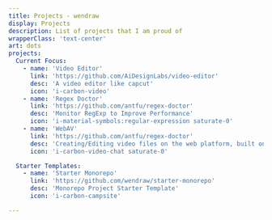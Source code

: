 ```yaml
---
title: Projects - wendraw
display: Projects
description: List of projects that I am proud of
wrapperClass: 'text-center'
art: dots
projects:
  Current Focus:
    - name: 'Video Editor'
      link: 'https://github.com/AiDesignLabs/video-editor'
      desc: 'A video editor like capcut'
      icon: 'i-carbon-video'
    - name: 'Regex Doctor'
      link: 'https://github.com/antfu/regex-doctor'
      desc: 'Monitor RegExp to Improve Performance'
      icon: 'i-material-symbols:regular-expression saturate-0'
    - name: 'WebAV'
      link: 'https://github.com/antfu/regex-doctor'
      desc: 'Creating/Editing video files on the web platform, built on WebCodecs'
      icon: 'i-carbon-video-chat saturate-0'

  Starter Templates:
    - name: 'Starter Monorepo'
      link: 'https://github.com/wendraw/starter-monorepo'
      desc: 'Monorepo Project Starter Template'
      icon: 'i-carbon-campsite'

---
```


<!-- @layout-full-width -->

<ListProjects :projects="frontmatter.projects" />
